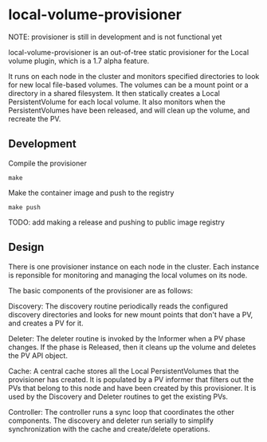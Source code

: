 # local-volume-provisioner

NOTE: provisioner is still in development and is not functional yet

local-volume-provisioner is an out-of-tree static provisioner for the Local volume plugin, which is a 1.7 alpha feature.

It runs on each node in the cluster and monitors specified directories to look for new local file-based volumes.  The volumes can be a mount point or a directory in a shared filesystem.  It then statically creates a Local PersistentVolume for each local volume.  It also monitors when the PersistentVolumes have been released, and will clean up the volume, and recreate the PV.

## Development
Compile the provisioner
``` console
make
```

Make the container image and push to the registry
``` console
make push
```

TODO: add making a release and pushing to public image registry

## Design
There is one provisioner instance on each node in the cluster.  Each instance is reponsible for monitoring and managing the local volumes on its node.

The basic components of the provisioner are as follows:

Discovery: The discovery routine periodically reads the configured discovery directories and looks for new mount points that don't have a PV, and creates a PV for it.  

Deleter: The deleter routine is invoked by the Informer when a PV phase changes.  If the phase is Released, then it cleans up the volume and deletes the PV API object.  

Cache: A central cache stores all the Local PersistentVolumes that the provisioner has created.  It is populated by a PV informer that filters out the PVs that belong to this node and have been created by this provisioner.  It is used by the Discovery and Deleter routines to get the existing PVs.

Controller: The controller runs a sync loop that coordinates the other components.  The discovery and deleter run serially to simplify synchronization with the cache and create/delete operations.
